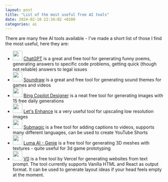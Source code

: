 ```yaml
---
layout: post
title: "List of the most useful free AI tools"
date: 2024-02-10 22:34:02 +0100
categories: ai
---
```


There are many free AI tools available - I've made a short list of those I find the most useful, here they are:

- <img width=30 height=30 src="/blog/assets/ai-tools/chatgpt.webp"> [ChatGPT](https://chat.openai.com/chat) is a great and free tool for generating funny poems, generating answers to specific code problems, getting quick (though not reliable) answers to legal issues
- <img width=30 height=30 src="/blog/assets/ai-tools/soundraw.png"> [Soundraw](https://soundraw.io/) is a great and free tool for generating sound themes for games and videos
- <img width=30 height=30 src="/blog/assets/ai-tools/copilot.jpg"> [Bing Copilot Designer](https://www.bing.com/images/create?FORM=GENEXP) is a neat free tool for generating images with 15 free daily generations
- <img width=30 height=30 src="/blog/assets/ai-tools/lets-enhance.webp"> [Let's Enhance](https://letsenhance.io/) is a very useful tool for upscaling low resolution images
- <img width=30 height=30 src="/blog/assets/ai-tools/submagic.jpg"> [Submagic](https://www.submagic.co/) is a free tool for adding captions to videos, supports many different languages, can be used to create YouTube Shorts
- <img width=30 height=30 src="/blog/assets/ai-tools/luma.png"> [Luma AI - Genie](https://lumalabs.ai/genie/) is a free tool for generating 3D meshes with textures - quite useful for 3d game prototyping
- <img width=30 height=30 src="/blog/assets/ai-tools/v0.png"> [V0](https://v0.dev/) is a free tool by Vercel for generating websites from text prompt. The tool currently supports Vanilla HTML and React as output format. It can be used to generate layout ideas if your head feels empty at the moment.
